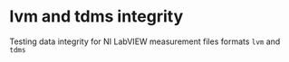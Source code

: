 # lvm and tdms integrity

Testing data integrity for NI LabVIEW measurement files formats `lvm` and
`tdms`
